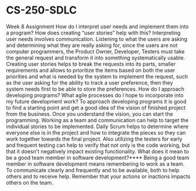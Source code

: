 # CS-250-SDLC
Week 8 Assignment
  How do I interpret user needs and implement them into a program? How does creating “user stories” help with this?
  Interpreting user needs involves communication. Listening to what the users are asking and determining what they are really asking for, since the users are not computer programmers, the Product Owner, Developer, Testers must take the general request and transform it into something systematically usable. Creating user stories helps to break the requests into its parts, smaller requirements and allows to prioritize the items based on both the user priorities and what is needed by the system to implement the request, such as the user asking for the ability to track a user preference, then they system needs first to be able to store the preferences.
  How do I approach developing programs? What agile processes do I hope to incorporate into my future development work?
  To approach developing programs it is good to find a starting point and get a good idea of the vision of finished project from the business. Once you understand the vision, you can start the programming. Working as a team and communication can help to target the individual stories to be implemented. Daily Scrum helps to determine where everyone else is in the project and how to integrate the pieces so they can work together towards the final project. Also utilizing the testers for early and frequent testing can help to verify that not only is the code working, but that it doesn't negatively impact existing functionality.
  What does it mean to be a good team member in software development?****
  Being a good team member in software development means remembering to work as a team. To communicate clearly and frequently and to be available, both to help others and to receive help. Remember that your actions or inactions impacts others on the team. 
